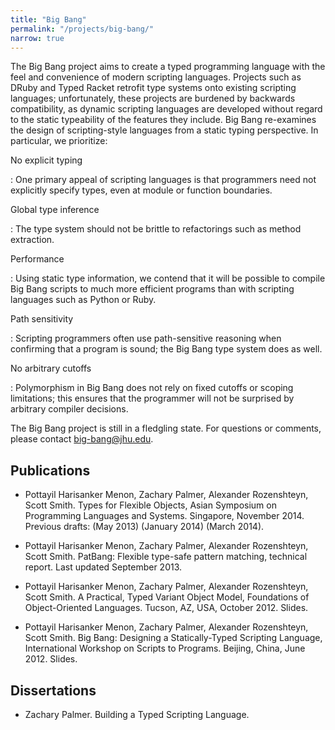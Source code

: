 ```yaml
---
title: "Big Bang"
permalink: "/projects/big-bang/"
narrow: true
---
```


The Big Bang project aims to create a typed programming language with the feel
and convenience of modern scripting languages. Projects such as DRuby and Typed
Racket retrofit type systems onto existing scripting languages; unfortunately,
these projects are burdened by backwards compatibility, as dynamic scripting
languages are developed without regard to the static typeability of the features
they include. Big Bang re-examines the design of scripting-style languages from
a static typing perspective. In particular, we prioritize:

No explicit typing

: One primary appeal of scripting languages is that programmers need not
  explicitly specify types, even at module or function boundaries.

Global type inference

: The type system should not be brittle to refactorings such as method
  extraction.

Performance

: Using static type information, we contend that it will be possible to compile
  Big Bang scripts to much more efficient programs than with scripting languages
  such as Python or Ruby.

Path sensitivity

: Scripting programmers often use path-sensitive reasoning when confirming that
  a program is sound; the Big Bang type system does as well.

No arbitrary cutoffs

: Polymorphism in Big Bang does not rely on fixed cutoffs or scoping limitations;
  this ensures that the programmer will not be surprised by arbitrary compiler
  decisions.


The Big Bang project is still in a fledgling state. For questions or comments,
please contact <big-bang@jhu.edu>.

Publications
------------

- Pottayil Harisanker Menon, Zachary Palmer, Alexander Rozenshteyn, Scott
  Smith. Types for Flexible Objects, Asian Symposium on Programming Languages
  and Systems. Singapore, November 2014. Previous drafts: (May 2013) (January
  2014) (March 2014).

- Pottayil Harisanker Menon, Zachary Palmer, Alexander Rozenshteyn, Scott
  Smith. PatBang: Flexible type-safe pattern matching, technical report. Last
  updated September 2013.

- Pottayil Harisanker Menon, Zachary Palmer, Alexander Rozenshteyn, Scott
  Smith. A Practical, Typed Variant Object Model, Foundations of Object-Oriented
  Languages. Tucson, AZ, USA, October 2012. Slides.

- Pottayil Harisanker Menon, Zachary Palmer, Alexander Rozenshteyn, Scott
  Smith. Big Bang: Designing a Statically-Typed Scripting Language,
  International Workshop on Scripts to Programs. Beijing, China,
  June 2012. Slides.

Dissertations
-------------

- Zachary Palmer. Building a Typed Scripting Language.
